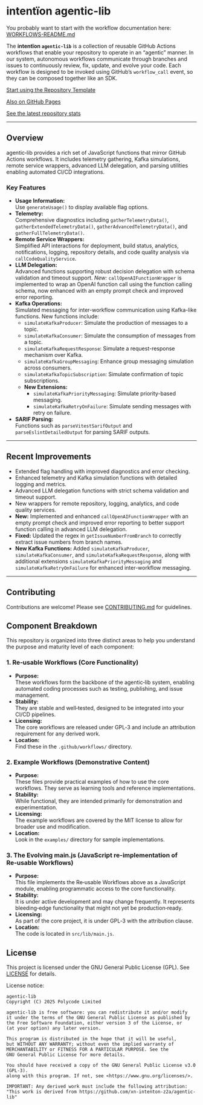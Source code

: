 # intentïon agentic-lib

You probably want to start with the workflow documentation here: [WORKFLOWS-README.md](https://github.com/xn-intenton-z2a/agentic-lib/blob/main/WORKFLOWS-README.md)

The **intentïon `agentic-lib`** is a collection of reusable GitHub Actions workflows that enable your
repository to operate in an “agentic” manner. In our system, autonomous workflows communicate through branches and
issues to continuously review, fix, update, and evolve your code. Each workflow is designed to be invoked using
GitHub’s `workflow_call` event, so they can be composed together like an SDK.

[Start using the Repository Template](https://github.com/xn-intenton-z2a/repository0)

[Also on GitHub Pages](https://xn-intenton-z2a.github.io/agentic-lib/index.html)

[See the latest repository stats](https://xn-intenton-z2a.github.io/agentic-lib/latest.html)

---

## Overview

agentic‑lib provides a rich set of JavaScript functions that mirror GitHub Actions workflows. It includes telemetry gathering, Kafka simulations, remote service wrappers, advanced LLM delegation, and parsing utilities enabling automated CI/CD integrations.

### Key Features

- **Usage Information:**  
  Use `generateUsage()` to display available flag options.
- **Telemetry:**  
  Comprehensive diagnostics including `gatherTelemetryData()`, `gatherExtendedTelemetryData()`, `gatherAdvancedTelemetryData()`, and `gatherFullTelemetryData()`.
- **Remote Service Wrappers:**  
  Simplified API interactions for deployment, build status, analytics, notifications, logging, repository details, and code quality analysis via `callCodeQualityService`.
- **LLM Delegation:**  
  Advanced functions supporting robust decision delegation with schema validation and timeout support. *New:* `callOpenAIFunctionWrapper` is implemented to wrap an OpenAI function call using the function calling schema, now enhanced with an empty prompt check and improved error reporting.
- **Kafka Operations:**  
  Simulated messaging for inter-workflow communication using Kafka-like functions. New functions include:
  - `simulateKafkaProducer`: Simulate the production of messages to a topic.
  - `simulateKafkaConsumer`: Simulate the consumption of messages from a topic.
  - `simulateKafkaRequestResponse`: Simulate a request-response mechanism over Kafka.
  - `simulateKafkaGroupMessaging`: Enhance group messaging simulation across consumers.
  - `simulateKafkaTopicSubscription`: Simulate confirmation of topic subscriptions.
  - **New Extensions:**
    - `simulateKafkaPriorityMessaging`: Simulate priority-based messaging.
    - `simulateKafkaRetryOnFailure`: Simulate sending messages with retry on failure.
- **SARIF Parsing:**  
  Functions such as `parseVitestSarifOutput` and `parseEslintDetailedOutput` for parsing SARIF outputs.

---

## Recent Improvements

- Extended flag handling with improved diagnostics and error checking.
- Enhanced telemetry and Kafka simulation functions with detailed logging and metrics.
- Advanced LLM delegation functions with strict schema validation and timeout support.
- New wrappers for remote repository, logging, analytics, and code quality services.
- **New:** Implemented and enhanced `callOpenAIFunctionWrapper` with an empty prompt check and improved error reporting to better support function calling in advanced LLM delegation.
- **Fixed:** Updated the regex in `getIssueNumberFromBranch` to correctly extract issue numbers from branch names.
- **New Kafka Functions:** Added `simulateKafkaProducer`, `simulateKafkaConsumer`, and `simulateKafkaRequestResponse`, along with additional extensions `simulateKafkaPriorityMessaging` and `simulateKafkaRetryOnFailure` for enhanced inter-workflow messaging.

---

## Contributing

Contributions are welcome! Please see [CONTRIBUTING.md](CONTRIBUTING.md) for guidelines.

## Component Breakdown

This repository is organized into three distinct areas to help you understand the purpose and maturity level of each component:

### 1. Re‑usable Workflows (Core Functionality)
- **Purpose:**  
  These workflows form the backbone of the agentic‑lib system, enabling automated coding processes such as testing, publishing, and issue management.
- **Stability:**  
  They are stable and well‑tested, designed to be integrated into your CI/CD pipelines.
- **Licensing:**  
  The core workflows are released under GPL‑3 and include an attribution requirement for any derived work.
- **Location:**  
  Find these in the `.github/workflows/` directory.

### 2. Example Workflows (Demonstrative Content)
- **Purpose:**  
  These files provide practical examples of how to use the core workflows. They serve as learning tools and reference implementations.
- **Stability:**  
  While functional, they are intended primarily for demonstration and experimentation.
- **Licensing:**  
  The example workflows are covered by the MIT license to allow for broader use and modification.
- **Location:**  
  Look in the `examples/` directory for sample implementations.

### 3. The Evolving main.js (JavaScript re-implementation of Re‑usable Workflows)
- **Purpose:**  
  This file implements the Re‑usable Workflows above as a JavaScript module, enabling programmatic access to the core functionality.
- **Stability:**  
  It is under active development and may change frequently. It represents bleeding‑edge functionality that might not yet be production‑ready.
- **Licensing:**  
  As part of the core project, it is under GPL‑3 with the attribution clause.
- **Location:**  
  The code is located in `src/lib/main.js`.

## License

This project is licensed under the GNU General Public License (GPL). See [LICENSE](LICENSE) for details.

License notice:
```
agentic-lib
Copyright (C) 2025 Polycode Limited

agentic-lib is free software: you can redistribute it and/or modify
it under the terms of the GNU General Public License as published by
the Free Software Foundation, either version 3 of the License, or
(at your option) any later version.

This program is distributed in the hope that it will be useful,
but WITHOUT ANY WARRANTY; without even the implied warranty of
MERCHANTABILITY or FITNESS FOR A PARTICULAR PURPOSE. See the
GNU General Public License for more details.

You should have received a copy of the GNU General Public License v3.0 (GPL‑3).
along with this program. If not, see <https://www.gnu.org/licenses/>.

IMPORTANT: Any derived work must include the following attribution:
"This work is derived from https://github.com/xn-intenton-z2a/agentic-lib"
```
